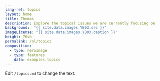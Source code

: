 ```yaml
---
lang-ref: topics
layout: home
title: Themas
description: Explore the topical issues we are currently focusing on
background:  "{{ site.data.images.YB03.src }}"
imageLicense: "{{ site.data.images.YB03.caption }}"
height: 70vh
permalink: /nl/topics
composition:
  - type: heroImage
  - type: features
    data: examples.topics
---
```


Edit `/topics.md` to change the text.
